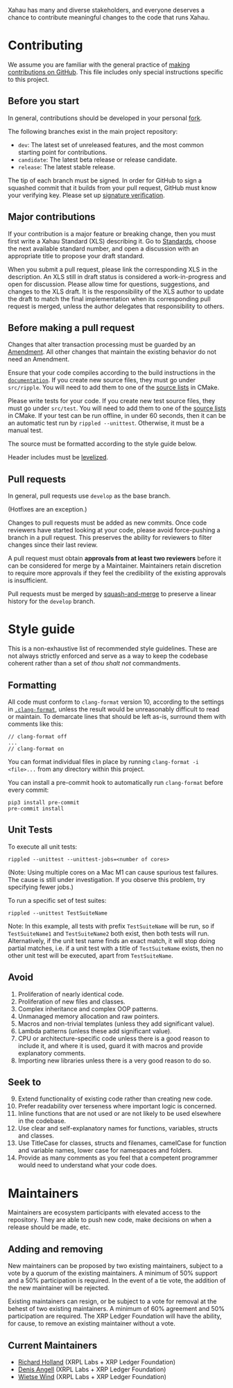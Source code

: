 Xahau has many and diverse stakeholders, and everyone deserves
a chance to contribute meaningful changes to the code that runs Xahau.

# Contributing

We assume you are familiar with the general practice of [making
contributions on GitHub][1]. This file includes only special
instructions specific to this project.


## Before you start

In general, contributions should be developed in your personal
[fork](https://github.com/xahau/xahaud/fork).

The following branches exist in the main project repository:

- `dev`: The latest set of unreleased features, and the most common
    starting point for contributions.
- `candidate`: The latest beta release or release candidate.
- `release`: The latest stable release.

The tip of each branch must be signed. In order for GitHub to sign a
squashed commit that it builds from your pull request, GitHub must know
your verifying key. Please set up [signature verification][signing].

[rippled]: https://github.com/xahau/xahaud
[signing]:
    https://docs.github.com/en/authentication/managing-commit-signature-verification/about-commit-signature-verification


## Major contributions

If your contribution is a major feature or breaking change, then you
must first write a Xahau Standard (XLS) describing it. Go to
[Standards](https://github.com/XRPLF/XRPL-Standards/discussions),
choose the next available standard number, and open a discussion with an
appropriate title to propose your draft standard.

When you submit a pull request, please link the corresponding XLS in the
description. An XLS still in draft status is considered a
work-in-progress and open for discussion. Please allow time for
questions, suggestions, and changes to the XLS draft. It is the
responsibility of the XLS author to update the draft to match the final
implementation when its corresponding pull request is merged, unless the
author delegates that responsibility to others.


## Before making a pull request

Changes that alter transaction processing must be guarded by an
[Amendment](https://docs.xahau.network/features/amendments).
All other changes that maintain the existing behavior do not need an
Amendment.

Ensure that your code compiles according to the build instructions in the
[`documentation`](https://docs.xahau.network/infrastructure/building-xahau).
If you create new source files, they must go under `src/ripple`.
You will need to add them to one of the
[source lists](./Builds/CMake/RippledCore.cmake) in CMake.

Please write tests for your code.
If you create new test source files, they must go under `src/test`.
You will need to add them to one of the
[source lists](./Builds/CMake/RippledCore.cmake) in CMake.
If your test can be run offline, in under 60 seconds, then it can be an
automatic test run by `rippled --unittest`.
Otherwise, it must be a manual test.

The source must be formatted according to the style guide below.

Header includes must be [levelized](./Builds/levelization).


## Pull requests

In general, pull requests use `develop` as the base branch.

(Hotfixes are an exception.)

Changes to pull requests must be added as new commits.
Once code reviewers have started looking at your code, please avoid
force-pushing a branch in a pull request.
This preserves the ability for reviewers to filter changes since their last
review.

A pull request must obtain **approvals from at least two reviewers** before it
can be considered for merge by a Maintainer.
Maintainers retain discretion to require more approvals if they feel the
credibility of the existing approvals is insufficient.

Pull requests must be merged by [squash-and-merge][2]
to preserve a linear history for the `develop` branch.


# Style guide

This is a non-exhaustive list of recommended style guidelines. These are
not always strictly enforced and serve as a way to keep the codebase
coherent rather than a set of _thou shalt not_ commandments.


## Formatting

All code must conform to `clang-format` version 10,
according to the settings in [`.clang-format`](./.clang-format),
unless the result would be unreasonably difficult to read or maintain.
To demarcate lines that should be left as-is, surround them with comments like
this:

```
// clang-format off
...
// clang-format on
```

You can format individual files in place by running `clang-format -i <file>...`
from any directory within this project.

You can install a pre-commit hook to automatically run `clang-format` before every commit:
```
pip3 install pre-commit
pre-commit install
```

## Unit Tests
To execute all unit tests:

```rippled --unittest --unittest-jobs=<number of cores>```

(Note: Using multiple cores on a Mac M1 can cause spurious test failures. The 
cause is still under investigation. If you observe this problem, try specifying fewer jobs.)

To run a specific set of test suites:

```
rippled --unittest TestSuiteName
```
Note: In this example, all tests with prefix `TestSuiteName` will be run, so if
`TestSuiteName1` and `TestSuiteName2` both exist, then both tests will run. 
Alternatively, if the unit test name finds an exact match, it will stop 
doing partial matches, i.e. if a unit test with a title of `TestSuiteName` 
exists, then no other unit test will be executed, apart from `TestSuiteName`.

## Avoid

1. Proliferation of nearly identical code.
2. Proliferation of new files and classes.
3. Complex inheritance and complex OOP patterns.
4. Unmanaged memory allocation and raw pointers.
5. Macros and non-trivial templates (unless they add significant value).
6. Lambda patterns (unless these add significant value).
7. CPU or architecture-specific code unless there is a good reason to
   include it, and where it is used, guard it with macros and provide
   explanatory comments.
8. Importing new libraries unless there is a very good reason to do so.


## Seek to

9. Extend functionality of existing code rather than creating new code.
10. Prefer readability over terseness where important logic is
    concerned.
11. Inline functions that are not used or are not likely to be used
    elsewhere in the codebase.
12. Use clear and self-explanatory names for functions, variables,
    structs and classes.
13. Use TitleCase for classes, structs and filenames, camelCase for
    function and variable names, lower case for namespaces and folders.
14. Provide as many comments as you feel that a competent programmer
    would need to understand what your code does.


# Maintainers

Maintainers are ecosystem participants with elevated access to the repository.
They are able to push new code, make decisions on when a release should be
made, etc.


## Adding and removing

New maintainers can be proposed by two existing maintainers, subject to a vote
by a quorum of the existing maintainers.
A minimum of 50% support and a 50% participation is required.
In the event of a tie vote, the addition of the new maintainer will be
rejected.

Existing maintainers can resign, or be subject to a vote for removal at the
behest of two existing maintainers.
A minimum of 60% agreement and 50% participation are required.
The XRP Ledger Foundation will have the ability, for cause, to remove an
existing maintainer without a vote.


## Current Maintainers

* [Richard Holland](https://github.com/RichardAH) (XRPL Labs + XRP Ledger Foundation)
* [Denis Angell](https://github.com/dangell7) (XRPL Labs + XRP Ledger Foundation)
* [Wietse Wind](https://github.com/WietseWind) (XRPL Labs + XRP Ledger Foundation)


[1]: https://docs.github.com/en/get-started/quickstart/contributing-to-projects
[2]: https://docs.github.com/en/pull-requests/collaborating-with-pull-requests/incorporating-changes-from-a-pull-request/about-pull-request-merges#squash-and-merge-your-commits

